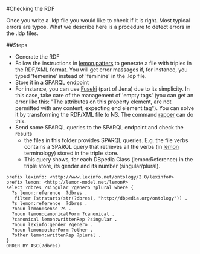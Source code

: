 #Checking the RDF

Once you write a .ldp file you would like to check if it is right. Most typical errors are typos.
What we describe here is a procedure to detect errors in the .ldp files.

##Steps

* Generate the RDF
 * Follow the instructions in <a href="http://github.com/jmccrae/lemon.patterns">lemon.patters</a> to generate a file with triples in the RDF/XML format. You will get error massages if, for instance, you typed 'femenine' instead of 'feminine' in the .ldp file.
* Store it in a SPARQL endpoint
 * For instance, you can use <A HREF="http://jena.apache.org/documentation/serving_data/index.html">Fuseki</A> (part of Jena) due to its simplicity. In this case, take care of the management of 'empty tags' (you can get an error like this: "The attributes on this property element, are not permitted with any content; expecting end element tag"). You can solve it by transforming the RDF/XML file to N3. The command <a href="http://librdf.org/raptor/rapper.html">rapper<a> can do this. 
* Send some SPARQL queries to the SPARQL endpoint and check the results
  * the files in this folder provides SPARQL queries. E.g. the file verbs contains a SPARQL query that retrieves all the verbs (in <a href="http://lemon-model.net/">lemon</a> terminology) stored in the triple store.  
  * This query shows, for each DBpedia Class (lemon:Reference) in the triple store, its gender and its number (singular/plural). 

```
prefix lexinfo: <http://www.lexinfo.net/ontology/2.0/lexinfo#>
prefix lemon: <http://lemon-model.net/lemon#>
select ?dbres ?singular ?genero ?plural where {
  ?s lemon:reference  ?dbres .
   filter (strstarts(str(?dbres), "http://dbpedia.org/ontology")) .
  ?s lemon:reference  ?dbres .
  ?noun lemon:sense ?s .
  ?noun lemon:canonicalForm ?canonical .
  ?canonical lemon:writtenRep ?singular .
  ?noun lexinfo:gender ?genero .
  ?noun lemon:otherForm ?other .
  ?other lemon:writtenRep ?plural .
}
ORDER BY ASC(?dbres)
```


